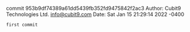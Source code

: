 commit 953b9df74389a61dd5439fb352fd9475842f2ac3
Author: Cubit9 Technologies Ltd. <info@cubit9.com>
Date:   Sat Jan 15 21:29:14 2022 -0400

    first commit
